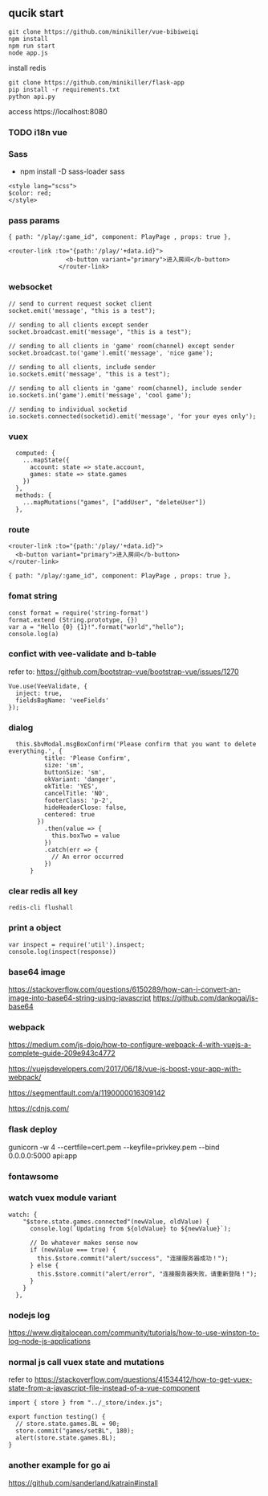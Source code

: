 ## qucik start

```
git clone https://github.com/minikiller/vue-bibiweiqi
npm install
npm run start
node app.js
```

install redis

```
git clone https://github.com/minikiller/flask-app
pip install -r requirements.txt
python api.py
```

access https://localhost:8080

### TODO i18n vue

### Sass

- npm install -D sass-loader sass

```
<style lang="scss">
$color: red;
</style>
```

### pass params

```
{ path: "/play/:game_id", component: PlayPage , props: true },
```

```
<router-link :to="{path:'/play/'+data.id}">
                <b-button variant="primary">进入房间</b-button>
              </router-link>
```

### websocket

```
// send to current request socket client
socket.emit('message', "this is a test");

// sending to all clients except sender
socket.broadcast.emit('message', "this is a test");

// sending to all clients in 'game' room(channel) except sender
socket.broadcast.to('game').emit('message', 'nice game');

// sending to all clients, include sender
io.sockets.emit('message', "this is a test");

// sending to all clients in 'game' room(channel), include sender
io.sockets.in('game').emit('message', 'cool game');

// sending to individual socketid
io.sockets.connected(socketid).emit('message', 'for your eyes only');
```

### vuex

```
  computed: {
    ...mapState({
      account: state => state.account,
      games: state => state.games
    })
  },
  methods: {
    ...mapMutations("games", ["addUser", "deleteUser"])
  },
```

### route

```
<router-link :to="{path:'/play/'+data.id}">
  <b-button variant="primary">进入房间</b-button>
</router-link>
```

```
{ path: "/play/:game_id", component: PlayPage , props: true },
```

### fomat string

```
const format = require('string-format')
format.extend (String.prototype, {})
var a = "Hello {0} {1}!".format("world","hello");
console.log(a)
```

### confict with vee-validate and b-table

refer to: https://github.com/bootstrap-vue/bootstrap-vue/issues/1270

```
Vue.use(VeeValidate, {
  inject: true,
  fieldsBagName: 'veeFields'
});
```

### dialog

```
  this.$bvModal.msgBoxConfirm('Please confirm that you want to delete everything.', {
          title: 'Please Confirm',
          size: 'sm',
          buttonSize: 'sm',
          okVariant: 'danger',
          okTitle: 'YES',
          cancelTitle: 'NO',
          footerClass: 'p-2',
          hideHeaderClose: false,
          centered: true
        })
          .then(value => {
            this.boxTwo = value
          })
          .catch(err => {
            // An error occurred
          })
      }
```

### clear redis all key

```
redis-cli flushall
```

### print a object

```
var inspect = require('util').inspect;
console.log(inspect(response))
```

### base64 image

https://stackoverflow.com/questions/6150289/how-can-i-convert-an-image-into-base64-string-using-javascript
https://github.com/dankogai/js-base64

### webpack

https://medium.com/js-dojo/how-to-configure-webpack-4-with-vuejs-a-complete-guide-209e943c4772

https://vuejsdevelopers.com/2017/06/18/vue-js-boost-your-app-with-webpack/

https://segmentfault.com/a/1190000016309142

https://cdnjs.com/

### flask deploy 
gunicorn -w 4 --certfile=cert.pem --keyfile=privkey.pem --bind 0.0.0.0:5000 api:app
### fontawsome

### watch vuex module variant

```
watch: {
    "$store.state.games.connected"(newValue, oldValue) {
      console.log(`Updating from ${oldValue} to ${newValue}`);

      // Do whatever makes sense now
      if (newValue === true) {
        this.$store.commit("alert/success", "连接服务器成功！");
      } else {
        this.$store.commit("alert/error", "连接服务器失败，请重新登陆！");
      }
    }
  },
```

### nodejs log

https://www.digitalocean.com/community/tutorials/how-to-use-winston-to-log-node-js-applications

### normal js call vuex state and mutations
refer to https://stackoverflow.com/questions/41534412/how-to-get-vuex-state-from-a-javascript-file-instead-of-a-vue-component
```
import { store } from "../_store/index.js";

export function testing() {
  // store.state.games.BL = 90;
  store.commit("games/setBL", 180);
  alert(store.state.games.BL);
}
```

### another example for go ai
https://github.com/sanderland/katrain#install
